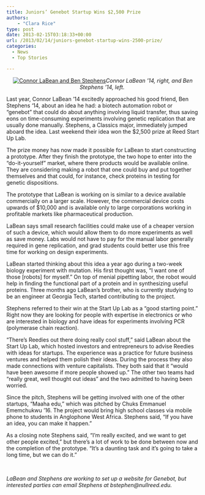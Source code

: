 ```yaml
---
title: Juniors’ Genebot Startup Wins $2,500 Prize
authors: 
    - "Clara Rice"
type: post
date: 2013-02-15T03:18:33+00:00
url: /2013/02/14/juniors-genebot-startup-wins-2500-prize/
categories:
  - News
  - Top Stories

---
```

<p style="text-align: center;">
  <a href="https://i1.wp.com/www.reedquest.org/wp-content/uploads/2013/02/IMG_0174_web1.jpg"><img class="aligncenter size-full wp-image-2078" alt="Connor LaBean and Ben Stephens" src="https://i1.wp.com/www.reedquest.org/wp-content/uploads/2013/02/IMG_0174_web1.jpg?resize=770%2C513" data-recalc-dims="1" /></a><em>Connor LaBean &#8217;14, right, and Ben Stephens &#8217;14, left. </em>
</p>

Last year, Connor LaBean ’14 excitedly approached his good friend, Ben Stephens ‘14, about an idea he had: a biotech automation robot or “genebot” that could do about anything involving liquid transfer, thus saving eons on time-consuming experiments involving genetic replication that are usually done manually. Stephens, a Classics major, immediately jumped aboard the idea. Last weekend their idea won the $2,500 prize at Reed Start Up Lab.

The prize money has now made it possible for LaBean to start constructing a prototype. After they finish the prototype, the two hope to enter into the “do-it-yourself” market, where there products would be available online. They are considering making a robot that one could buy and put together themselves and that could, for instance, check proteins in testing for genetic dispositions.

The prototype that LaBean is working on is similar to a device available commercially on a larger scale. However, the commercial device costs upwards of $10,000 and is available only to large corporations working in profitable markets like pharmaceutical production.

LaBean says small research facilities could make use of a cheaper version of such a device, which would allow them to do more experiments as well as save money. Labs would not have to pay for the manual labor generally required in gene replication, and grad students could better use this free time for working on design experiments.

LaBean started thinking about this idea a year ago during a two-week biology experiment with mutation. His first thought was, “I want one of those [robots] for myself.” On top of menial pipetting labor, the robot would help in finding the functional part of a protein and in synthesizing useful proteins. Three months ago LaBean’s brother, who is currently studying to be an engineer at Georgia Tech, started contributing to the project.

Stephens referred to their win at the Start Up Lab as a “good starting point.” Right now they are looking for people with expertise in electronics or who are interested in biology and have ideas for experiments involving PCR (polymerase chain reaction).

“There’s Reedies out there doing really cool stuff,” said LaBean about the Start Up Lab, which hosted investors and entrepreneurs to advise Reedies with ideas for startups. The experience was a practice for future business ventures and helped them polish their ideas. During the process they also made connections with venture capitalists. They both said that it “would have been awesome if more people showed up.” The other two teams had “really great, well thought out ideas” and the two admitted to having been worried.

Since the pitch, Stephens will be getting involved with one of the other startups, “Maaha edu,” which was pitched by Chuks Emmanuel Ememchukwu &#8217;16. The project would bring high school classes via mobile phone to students in Anglophone West Africa. Stephens said, “If you have an idea, you can make it happen.”

As a closing note Stephens said, “I’m really excited, and we want to get other people excited,” but there’s a lot of work to be done between now and the completion of the prototype. “It’s a daunting task and it’s going to take a long time, but we can do it.”

&nbsp;

_LaBean and Stephens are working to set up a website for Genebot, but interested parties can email Stephens at &#x62;&#x73;&#x74;&#x65;&#x70;&#x68;&#x65;&#x6e;&#x40;<span class="oe_displaynone">null</span>&#x72;&#x65;&#x65;&#x64;&#x2e;&#x65;&#x64;&#x75;._